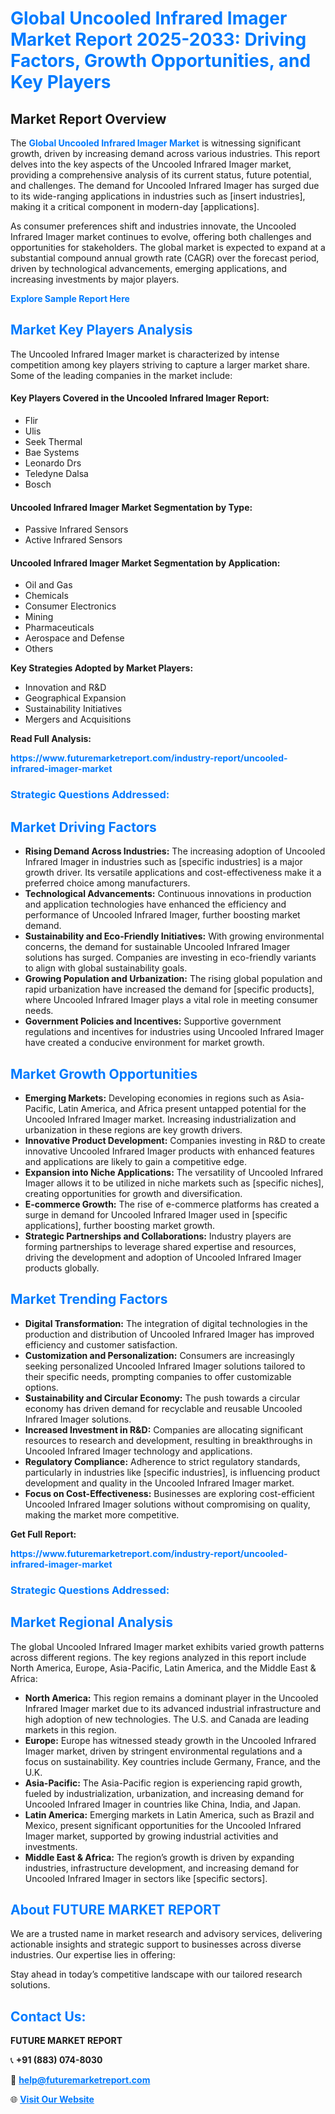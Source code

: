 <h1 style="color: #007BFF;">Global Uncooled Infrared Imager Market Report 2025-2033: Driving Factors, Growth Opportunities, and Key Players</h1>

<section id="overview">
<h2>Market Report Overview</h2>
<p>The <a href="https://www.futuremarketreport.com/industry-report/uncooled-infrared-imager-market" style="color: #007BFF; text-decoration: none;"><strong>Global Uncooled Infrared Imager Market</strong></a> is witnessing significant growth, driven by increasing demand across various industries. This report delves into the key aspects of the Uncooled Infrared Imager market, providing a comprehensive analysis of its current status, future potential, and challenges. The demand for Uncooled Infrared Imager has surged due to its wide-ranging applications in industries such as [insert industries], making it a critical component in modern-day [applications].</p>
<p>As consumer preferences shift and industries innovate, the Uncooled Infrared Imager market continues to evolve, offering both challenges and opportunities for stakeholders. The global market is expected to expand at a substantial compound annual growth rate (CAGR) over the forecast period, driven by technological advancements, emerging applications, and increasing investments by major players.</p>
</section>

<section id="overview">
<p><a href="https://www.futuremarketreport.com/request-sample/reportId=31556" style="color: #007BFF; text-decoration: none;"><strong>Explore Sample Report Here</strong></a></p>
</section>

<section id="key-players">
<h2 style="color: #007BFF;">Market Key Players Analysis</h2>
<p>The Uncooled Infrared Imager market is characterized by intense competition among key players striving to capture a larger market share. Some of the leading companies in the market include:</p>
<h4>Key Players Covered in the Uncooled Infrared Imager Report:</h4>
<ul><li>Flir</li><li>Ulis</li><li>Seek Thermal</li><li>Bae Systems</li><li>Leonardo Drs</li><li>Teledyne Dalsa</li><li>Bosch</li></ul>
<h4>Uncooled Infrared Imager Market Segmentation by Type:</h4>
<ul><li>Passive Infrared Sensors</li><li>Active Infrared Sensors</li></ul>

<h4>Uncooled Infrared Imager Market Segmentation by Application:</h4>
<ul><li>Oil and Gas</li><li>Chemicals</li><li>Consumer Electronics</li><li>Mining</li><li>Pharmaceuticals</li><li>Aerospace and Defense</li><li>Others</li></ul>
<p><strong>Key Strategies Adopted by Market Players:</strong></p>
<ul>
<li>Innovation and R&D</li>
<li>Geographical Expansion</li>
<li>Sustainability Initiatives</li>
<li>Mergers and Acquisitions</li>
</ul>
</section>

<section>
<p><strong>Read Full Analysis: </strong></p><a href="https://www.futuremarketreport.com/industry-report/uncooled-infrared-imager-market" style="color: #007BFF; text-decoration: none;"><strong>https://www.futuremarketreport.com/industry-report/uncooled-infrared-imager-market</strong></a>
<h3 style="color: #007BFF;">Strategic Questions Addressed:</h3>
</section>

<section id="driving-factors">
<h2 style="color: #007BFF;">Market Driving Factors</h2>
<ul>
<li><strong>Rising Demand Across Industries:</strong> The increasing adoption of Uncooled Infrared Imager in industries such as [specific industries] is a major growth driver. Its versatile applications and cost-effectiveness make it a preferred choice among manufacturers.</li>
<li><strong>Technological Advancements:</strong> Continuous innovations in production and application technologies have enhanced the efficiency and performance of Uncooled Infrared Imager, further boosting market demand.</li>
<li><strong>Sustainability and Eco-Friendly Initiatives:</strong> With growing environmental concerns, the demand for sustainable Uncooled Infrared Imager solutions has surged. Companies are investing in eco-friendly variants to align with global sustainability goals.</li>
<li><strong>Growing Population and Urbanization:</strong> The rising global population and rapid urbanization have increased the demand for [specific products], where Uncooled Infrared Imager plays a vital role in meeting consumer needs.</li>
<li><strong>Government Policies and Incentives:</strong> Supportive government regulations and incentives for industries using Uncooled Infrared Imager have created a conducive environment for market growth.</li>
</ul>
</section>

<section id="growth-opportunities">
<h2 style="color: #007BFF;">Market Growth Opportunities</h2>
<ul>
<li><strong>Emerging Markets:</strong> Developing economies in regions such as Asia-Pacific, Latin America, and Africa present untapped potential for the Uncooled Infrared Imager market. Increasing industrialization and urbanization in these regions are key growth drivers.</li>
<li><strong>Innovative Product Development:</strong> Companies investing in R&D to create innovative Uncooled Infrared Imager products with enhanced features and applications are likely to gain a competitive edge.</li>
<li><strong>Expansion into Niche Applications:</strong> The versatility of Uncooled Infrared Imager allows it to be utilized in niche markets such as [specific niches], creating opportunities for growth and diversification.</li>
<li><strong>E-commerce Growth:</strong> The rise of e-commerce platforms has created a surge in demand for Uncooled Infrared Imager used in [specific applications], further boosting market growth.</li>
<li><strong>Strategic Partnerships and Collaborations:</strong> Industry players are forming partnerships to leverage shared expertise and resources, driving the development and adoption of Uncooled Infrared Imager products globally.</li>
</ul>
</section>

<section id="trending-factors">
<h2 style="color: #007BFF;">Market Trending Factors</h2>
<ul>
<li><strong>Digital Transformation:</strong> The integration of digital technologies in the production and distribution of Uncooled Infrared Imager has improved efficiency and customer satisfaction.</li>
<li><strong>Customization and Personalization:</strong> Consumers are increasingly seeking personalized Uncooled Infrared Imager solutions tailored to their specific needs, prompting companies to offer customizable options.</li>
<li><strong>Sustainability and Circular Economy:</strong> The push towards a circular economy has driven demand for recyclable and reusable Uncooled Infrared Imager solutions.</li>
<li><strong>Increased Investment in R&D:</strong> Companies are allocating significant resources to research and development, resulting in breakthroughs in Uncooled Infrared Imager technology and applications.</li>
<li><strong>Regulatory Compliance:</strong> Adherence to strict regulatory standards, particularly in industries like [specific industries], is influencing product development and quality in the Uncooled Infrared Imager market.</li>
<li><strong>Focus on Cost-Effectiveness:</strong> Businesses are exploring cost-efficient Uncooled Infrared Imager solutions without compromising on quality, making the market more competitive.</li>
</ul>
</section>

<section>
<p><strong>Get Full Report: </strong></p><a href="https://www.futuremarketreport.com/industry-report/uncooled-infrared-imager-market" style="color: #007BFF; text-decoration: none;"><strong>https://www.futuremarketreport.com/industry-report/uncooled-infrared-imager-market</strong></a>
<h3 style="color: #007BFF;">Strategic Questions Addressed:</h3>
</section>


<section id="regional-analysis">
<h2 style="color: #007BFF;">Market Regional Analysis</h2>
<p>The global Uncooled Infrared Imager market exhibits varied growth patterns across different regions. The key regions analyzed in this report include North America, Europe, Asia-Pacific, Latin America, and the Middle East & Africa:</p>
<ul>
<li><strong>North America:</strong> This region remains a dominant player in the Uncooled Infrared Imager market due to its advanced industrial infrastructure and high adoption of new technologies. The U.S. and Canada are leading markets in this region.</li>
<li><strong>Europe:</strong> Europe has witnessed steady growth in the Uncooled Infrared Imager market, driven by stringent environmental regulations and a focus on sustainability. Key countries include Germany, France, and the U.K.</li>
<li><strong>Asia-Pacific:</strong> The Asia-Pacific region is experiencing rapid growth, fueled by industrialization, urbanization, and increasing demand for Uncooled Infrared Imager in countries like China, India, and Japan.</li>
<li><strong>Latin America:</strong> Emerging markets in Latin America, such as Brazil and Mexico, present significant opportunities for the Uncooled Infrared Imager market, supported by growing industrial activities and investments.</li>
<li><strong>Middle East & Africa:</strong> The region’s growth is driven by expanding industries, infrastructure development, and increasing demand for Uncooled Infrared Imager in sectors like [specific sectors].</li>
</ul>
</section>

<footer>
<h2 style="color: #007BFF;">About FUTURE MARKET REPORT</h2>
<p>We are a trusted name in market research and advisory services, delivering actionable insights and strategic support to businesses across diverse industries. Our expertise lies in offering:</p>

<p>Stay ahead in today’s competitive landscape with our tailored research solutions.</p>

<h2 style="color: #007BFF;">Contact Us:</h2>
<p><strong>FUTURE MARKET REPORT</strong></p>
<p>📞 <strong>+91 (883) 074-8030</strong></p>
<p>📧 <strong><a href="mailto:help@futuremarketreport.com" style="color: #007BFF;">help@futuremarketreport.com</a></strong></p>
<p>🌐 <strong><a href="https://www.futuremarketreport.com/" style="color: #007BFF;">Visit Our Website</a></strong></p>
</footer>